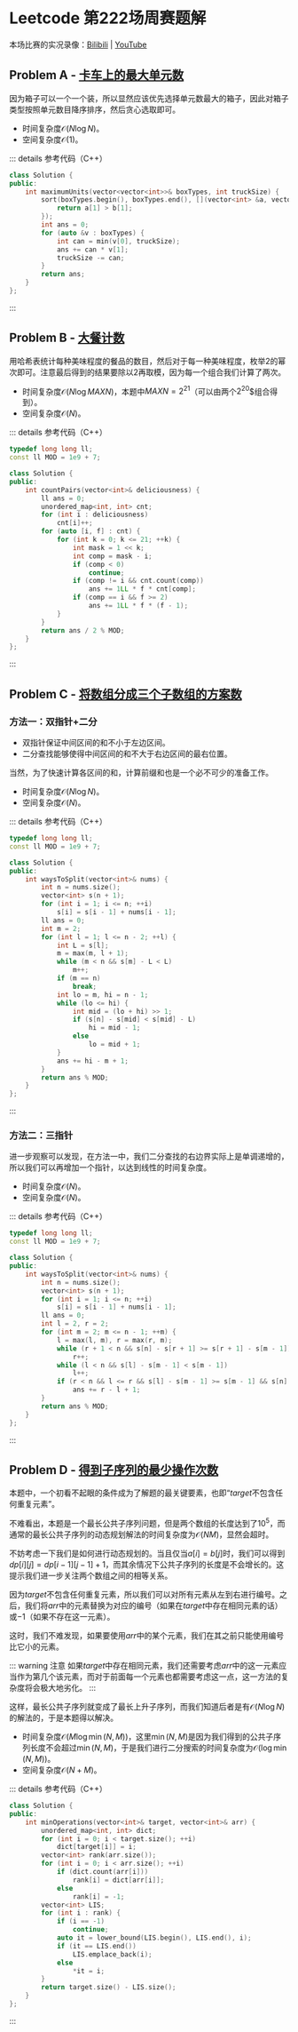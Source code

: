 # Leetcode 第222场周赛题解

本场比赛的实况录像：[Bilibili](https://www.bilibili.com/video/BV1sA411W7VC) | [YouTube](https://youtu.be/nMh6nZxjWUQ)

## Problem A - [卡车上的最大单元数](https://leetcode-cn.com/problems/maximum-units-on-a-truck/)

因为箱子可以一个一个装，所以显然应该优先选择单元数最大的箱子，因此对箱子类型按照单元数目降序排序，然后贪心选取即可。

- 时间复杂度$\mathcal{O}(N\log N)$。
- 空间复杂度$\mathcal{O}(1)$。

::: details 参考代码（C++）

```cpp
class Solution {
public:
    int maximumUnits(vector<vector<int>>& boxTypes, int truckSize) {
        sort(boxTypes.begin(), boxTypes.end(), [](vector<int> &a, vector<int> &b){
            return a[1] > b[1]; 
        });
        int ans = 0;
        for (auto &v : boxTypes) {
            int can = min(v[0], truckSize);
            ans += can * v[1];
            truckSize -= can;
        }
        return ans;
    }
};
```

:::

## Problem B - [大餐计数](https://leetcode-cn.com/problems/count-good-meals/)

用哈希表统计每种美味程度的餐品的数目，然后对于每一种美味程度，枚举$2$的幂次即可。注意最后得到的结果要除以$2$再取模，因为每一个组合我们计算了两次。

- 时间复杂度$\mathcal{O}(N\log MAXN)$，本题中$MAXN=2^{21}$（可以由两个$2^{20}$$组合得到）。
- 空间复杂度$\mathcal{O}(N)$。

::: details 参考代码（C++）

```cpp
typedef long long ll;
const ll MOD = 1e9 + 7;

class Solution {
public:
    int countPairs(vector<int>& deliciousness) {
        ll ans = 0;
        unordered_map<int, int> cnt;
        for (int i : deliciousness)
            cnt[i]++;
        for (auto [i, f] : cnt) {
            for (int k = 0; k <= 21; ++k) {
                int mask = 1 << k;
                int comp = mask - i;
                if (comp < 0)
                    continue;
                if (comp != i && cnt.count(comp))
                    ans += 1LL * f * cnt[comp];
                if (comp == i && f >= 2)
                    ans += 1LL * f * (f - 1);
            }
        }
        return ans / 2 % MOD;
    }
};
```

:::

## Problem C - [将数组分成三个子数组的方案数](https://leetcode-cn.com/problems/ways-to-split-array-into-three-subarrays/)

### 方法一：双指针+二分

- 双指针保证中间区间的和不小于左边区间。
- 二分查找能够使得中间区间的和不大于右边区间的最右位置。

当然，为了快速计算各区间的和，计算前缀和也是一个必不可少的准备工作。

- 时间复杂度$\mathcal{O}(N\log N)$。
- 空间复杂度$\mathcal{O}(N)$。

::: details 参考代码（C++）

```cpp
typedef long long ll;
const ll MOD = 1e9 + 7;

class Solution {
public:
    int waysToSplit(vector<int>& nums) {
        int n = nums.size();
        vector<int> s(n + 1);
        for (int i = 1; i <= n; ++i)
            s[i] = s[i - 1] + nums[i - 1];
        ll ans = 0;
        int m = 2;
        for (int l = 1; l <= n - 2; ++l) {
            int L = s[l];
            m = max(m, l + 1);
            while (m < n && s[m] - L < L)
                m++;
            if (m == n)
                break;
            int lo = m, hi = n - 1;
            while (lo <= hi) {
                int mid = (lo + hi) >> 1;
                if (s[n] - s[mid] < s[mid] - L)
                    hi = mid - 1;
                else
                    lo = mid + 1;
            }
            ans += hi - m + 1;
        }
        return ans % MOD;
    }
};
```

:::

### 方法二：三指针

进一步观察可以发现，在方法一中，我们二分查找的右边界实际上是单调递增的，所以我们可以再增加一个指针，以达到线性的时间复杂度。

- 时间复杂度$\mathcal{O}(N)$。
- 空间复杂度$\mathcal{O}(N)$。

::: details 参考代码（C++）

```cpp
typedef long long ll;
const ll MOD = 1e9 + 7;

class Solution {
public:
    int waysToSplit(vector<int>& nums) {
        int n = nums.size();
        vector<int> s(n + 1);
        for (int i = 1; i <= n; ++i)
            s[i] = s[i - 1] + nums[i - 1];
        ll ans = 0;
        int l = 2, r = 2;
        for (int m = 2; m <= n - 1; ++m) {
            l = max(l, m), r = max(r, m);
            while (r + 1 < n && s[n] - s[r + 1] >= s[r + 1] - s[m - 1])
                r++;
            while (l < n && s[l] - s[m - 1] < s[m - 1])
                l++;
            if (r < n && l <= r && s[l] - s[m - 1] >= s[m - 1] && s[n] - s[r] >= s[r] - s[m - 1])
                ans += r - l + 1;
        }
        return ans % MOD;
    }
};
```

:::

## Problem D - [得到子序列的最少操作次数](https://leetcode-cn.com/problems/minimum-operations-to-make-a-subsequence/)

本题中，一个初看不起眼的条件成为了解题的最关键要素，也即“$target$不包含任何重复元素”。

不难看出，本题是一个最长公共子序列问题，但是两个数组的长度达到了$10^5$，而通常的最长公共子序列的动态规划解法的时间复杂度为$\mathcal{O}(NM)$，显然会超时。

不妨考虑一下我们是如何进行动态规划的。当且仅当$a[i]=b[j]$时，我们可以得到$dp[i][j]=dp[i-1][j-1]+1$，而其余情况下公共子序列的长度是不会增长的。这提示我们进一步关注两个数组之间的相等关系。

因为$target$不包含任何重复元素，所以我们可以对所有元素从左到右进行编号。之后，我们将$arr$中的元素替换为对应的编号（如果在$target$中存在相同元素的话）或$-1$（如果不存在这一元素）。

这时，我们不难发现，如果要使用$arr$中的某个元素，我们在其之前只能使用编号比它小的元素。

::: warning 注意
如果$target$中存在相同元素，我们还需要考虑$arr$中的这一元素应当作为第几个该元素，而对于前面每一个元素也都需要考虑这一点，这一方法的复杂度将会极大地劣化。
:::

这样，最长公共子序列就变成了最长上升子序列，而我们知道后者是有$\mathcal{O}(N\log N)$的解法的，于是本题得以解决。

- 时间复杂度$\mathcal{O}(M\log\min(N,M))$，这里$\min(N,M)$是因为我们得到的公共子序列长度不会超过$\min(N,M)$，于是我们进行二分搜索的时间复杂度为$\mathcal{O}(\log\min(N,M))$。
- 空间复杂度$\mathcal{O}(N+M)$。

::: details 参考代码（C++）

```cpp
class Solution {
public:
    int minOperations(vector<int>& target, vector<int>& arr) {
        unordered_map<int, int> dict;
        for (int i = 0; i < target.size(); ++i)
            dict[target[i]] = i;
        vector<int> rank(arr.size());
        for (int i = 0; i < arr.size(); ++i)
            if (dict.count(arr[i]))
                rank[i] = dict[arr[i]];
            else
                rank[i] = -1;
        vector<int> LIS;
        for (int i : rank) {
            if (i == -1)
                continue;
            auto it = lower_bound(LIS.begin(), LIS.end(), i);
            if (it == LIS.end())
                LIS.emplace_back(i);
            else
                *it = i;
        }
        return target.size() - LIS.size();
    }
};
```

:::

<Utterances />

